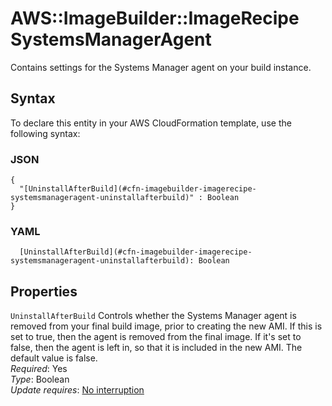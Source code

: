 # AWS::ImageBuilder::ImageRecipe SystemsManagerAgent<a name="aws-properties-imagebuilder-imagerecipe-systemsmanageragent"></a>

Contains settings for the Systems Manager agent on your build instance\.

## Syntax<a name="aws-properties-imagebuilder-imagerecipe-systemsmanageragent-syntax"></a>

To declare this entity in your AWS CloudFormation template, use the following syntax:

### JSON<a name="aws-properties-imagebuilder-imagerecipe-systemsmanageragent-syntax.json"></a>

```
{
  "[UninstallAfterBuild](#cfn-imagebuilder-imagerecipe-systemsmanageragent-uninstallafterbuild)" : Boolean
}
```

### YAML<a name="aws-properties-imagebuilder-imagerecipe-systemsmanageragent-syntax.yaml"></a>

```
  [UninstallAfterBuild](#cfn-imagebuilder-imagerecipe-systemsmanageragent-uninstallafterbuild): Boolean
```

## Properties<a name="aws-properties-imagebuilder-imagerecipe-systemsmanageragent-properties"></a>

`UninstallAfterBuild`  <a name="cfn-imagebuilder-imagerecipe-systemsmanageragent-uninstallafterbuild"></a>
Controls whether the Systems Manager agent is removed from your final build image, prior to creating the new AMI\. If this is set to true, then the agent is removed from the final image\. If it's set to false, then the agent is left in, so that it is included in the new AMI\. The default value is false\.  
*Required*: Yes  
*Type*: Boolean  
*Update requires*: [No interruption](https://docs.aws.amazon.com/AWSCloudFormation/latest/UserGuide/using-cfn-updating-stacks-update-behaviors.html#update-no-interrupt)